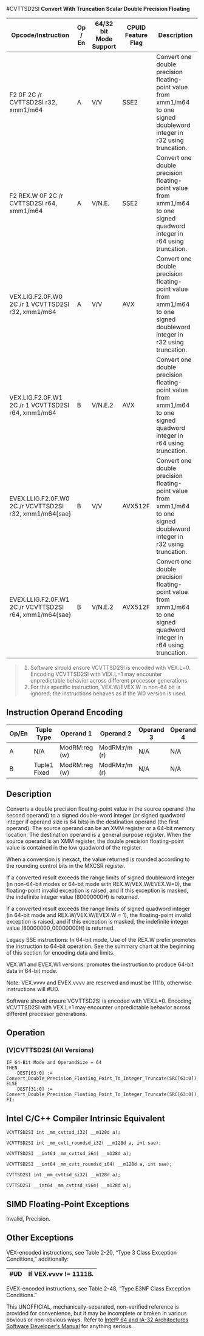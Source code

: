 #CVTTSD2SI
**Convert With Truncation Scalar Double Precision Floating**

| Opcode/Instruction                                     | Op / En | 64/32 bit Mode Support | CPUID Feature Flag | Description                                                                                                               |
| ------------------------------------------------------ | ------- | ---------------------- | ------------------ | ------------------------------------------------------------------------------------------------------------------------- |
| F2 0F 2C /r CVTTSD2SI r32, xmm1/m64                    | A       | V/V                    | SSE2               | Convert one double precision floating-point value from xmm1/m64 to one signed doubleword integer in r32 using truncation. |
| F2 REX.W 0F 2C /r CVTTSD2SI r64, xmm1/m64              | A       | V/N.E.                 | SSE2               | Convert one double precision floating-point value from xmm1/m64 to one signed quadword integer in r64 using truncation.   |
| VEX.LIG.F2.0F.W0 2C /r 1 VCVTTSD2SI r32, xmm1/m64      | A       | V/V                    | AVX                | Convert one double precision floating-point value from xmm1/m64 to one signed doubleword integer in r32 using truncation. |
| VEX.LIG.F2.0F.W1 2C /r 1 VCVTTSD2SI r64, xmm1/m64      | B       | V/N.E.2                | AVX                | Convert one double precision floating-point value from xmm1/m64 to one signed quadword integer in r64 using truncation.   |
| EVEX.LLIG.F2.0F.W0 2C /r VCVTTSD2SI r32, xmm1/m64{sae} | B       | V/V                    | AVX512F            | Convert one double precision floating-point value from xmm1/m64 to one signed doubleword integer in r32 using truncation. |
| EVEX.LLIG.F2.0F.W1 2C /r VCVTTSD2SI r64, xmm1/m64{sae} | B       | V/N.E.2                | AVX512F            | Convert one double precision floating-point value from xmm1/m64 to one signed quadword integer in r64 using truncation.   |

> 1. Software should ensure VCVTTSD2SI is encoded with VEX.L=0. Encoding VCVTTSD2SI with VEX.L=1 may encounter unpredictable behavior across different processor generations.
> 2. For this specific instruction, VEX.W/EVEX.W in non-64 bit is ignored; the instructions behaves as if the W0 version is used.

## Instruction Operand Encoding

| Op/En | Tuple Type   | Operand 1     | Operand 2     | Operand 3 | Operand 4 |
| ----- | ------------ | ------------- | ------------- | --------- | --------- |
| A     | N/A          | ModRM:reg (w) | ModRM:r/m (r) | N/A       | N/A       |
| B     | Tuple1 Fixed | ModRM:reg (w) | ModRM:r/m (r) | N/A       | N/A       |

## Description

Converts a double precision floating-point value in the source operand (the second operand) to a signed double-word integer (or signed quadword integer if operand size is 64 bits) in the destination operand (the first operand). The source operand can be an XMM register or a 64-bit memory location. The destination operand is a general purpose register. When the source operand is an XMM register, the double precision floating-point value is contained in the low quadword of the register.

When a conversion is inexact, the value returned is rounded according to the rounding control bits in the MXCSR register.

If a converted result exceeds the range limits of signed doubleword integer (in non-64-bit modes or 64-bit mode with REX.W/VEX.W/EVEX.W=0), the floating-point invalid exception is raised, and if this exception is masked, the indefinite integer value (80000000H) is returned.

If a converted result exceeds the range limits of signed quadword integer (in 64-bit mode and REX.W/VEX.W/EVEX.W = 1), the floating-point invalid exception is raised, and if this exception is masked, the indefinite integer value (80000000_00000000H) is returned.

Legacy SSE instructions: In 64-bit mode, Use of the REX.W prefix promotes the instruction to 64-bit operation. See the summary chart at the beginning of this section for encoding data and limits.

VEX.W1 and EVEX.W1 versions: promotes the instruction to produce 64-bit data in 64-bit mode.

Note: VEX.vvvv and EVEX.vvvv are reserved and must be 1111b, otherwise instructions will #​​​UD.

Software should ensure VCVTTSD2SI is encoded with VEX.L=0. Encoding VCVTTSD2SI with VEX.L=1 may encounter unpredictable behavior across different processor generations.

## Operation

### (V)CVTTSD2SI (All Versions)

```
IF 64-Bit Mode and OperandSize = 64
THEN
    DEST[63:0] := Convert_Double_Precision_Floating_Point_To_Integer_Truncate(SRC[63:0]);
ELSE
    DEST[31:0] := Convert_Double_Precision_Floating_Point_To_Integer_Truncate(SRC[63:0]);
FI;

```

## Intel C/C++ Compiler Intrinsic Equivalent

```
VCVTTSD2SI int _mm_cvttsd_i32( __m128d a);

```

```
VCVTTSD2SI int _mm_cvtt_roundsd_i32( __m128d a, int sae);

```

```
VCVTTSD2SI __int64 _mm_cvttsd_i64( __m128d a);

```

```
VCVTTSD2SI __int64 _mm_cvtt_roundsd_i64( __m128d a, int sae);

```

```
CVTTSD2SI int _mm_cvttsd_si32( __m128d a);

```

```
CVTTSD2SI __int64 _mm_cvttsd_si64( __m128d a);

```

## SIMD Floating-Point Exceptions

Invalid, Precision.

## Other Exceptions

VEX-encoded instructions, see Table 2-20, “Type 3 Class Exception Conditions,” additionally:

| #​​​UD | If VEX.vvvv != 1111B. |
| ------ | --------------------- |

EVEX-encoded instructions, see Table 2-48, “Type E3NF Class Exception Conditions.”

This UNOFFICIAL, mechanically-separated, non-verified reference is provided for convenience, but it may be
incomplete or broken in various obvious or non-obvious
ways. Refer to [Intel® 64 and IA-32 Architectures Software Developer’s Manual](https://software.intel.com/en-us/download/intel-64-and-ia-32-architectures-sdm-combined-volumes-1-2a-2b-2c-2d-3a-3b-3c-3d-and-4) for anything serious.
